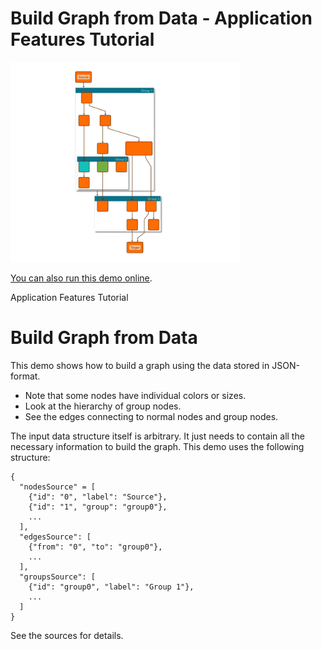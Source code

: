 # Build Graph from Data - Application Features Tutorial

<img src="../../resources/image/tutorial3step3.png" alt="demo-thumbnail" height="320"/>

[You can also run this demo online](https://live.yworks.com/demos/03-tutorial-application-features/building-graph-from-data/index.html).

Application Features Tutorial

# Build Graph from Data

This demo shows how to build a graph using the data stored in JSON-format.

- Note that some nodes have individual colors or sizes.
- Look at the hierarchy of group nodes.
- See the edges connecting to normal nodes and group nodes.

The input data structure itself is arbitrary. It just needs to contain all the necessary information to build the graph. This demo uses the following structure:

```
{
  "nodesSource" = [
    {"id": "0", "label": "Source"},
    {"id": "1", "group": "group0"},
    ...
  ],
  "edgesSource": [
    {"from": "0", "to": "group0"},
    ...
  ],
  "groupsSource": [
    {"id": "group0", "label": "Group 1"},
    ...
  ]
}

```

See the sources for details.

